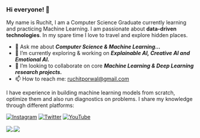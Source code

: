 ### Hi everyone! 👋

<!--
**ruchit687/ruchit687** is a ✨ _special_ ✨ repository because its `README.md` (this file) appears on your GitHub profile.
-->
<!-- ![inspiringbrains] (https://github.com/coding-ai/coding-ai/blob/master/IMG_4545.JPG) 
[![ReadMe Card](https://github-readme-stats.vercel.app/api/pin/?username=ruchit687&repo=)](https://github.com/ruchit687/github-readme-stats)
<a href='https://github.com/ruchit687/github-readme-stats'>
  <img align='center' src="https://github-readme-stats.vercel.app/api?username=ruchit687&count_private=true&show_icons=true&hide=issues,contribs" />
</a>
<img align='right' height='200px' src="https://github.com/ruchit687/ruchit687/blob/main/NEWLogo.png" />
-->




My name is Ruchit, I am a Computer Science Graduate currently learning and practicing Machine Learning.
I am passionate about **data-driven technologies**. In my spare time I love to travel and explore hidden places.

- 💬 Ask me about ***Computer Science & Machine Learning...***
- 🌱 I’m currently exploring & working on ***Explainable AI, Creative AI and Emotional AI.***
- 👯 I’m looking to collaborate on core ***Machine Learning & Deep Learning research projects.***
- 📫 How to reach me: ruchitporwal@gmail.com

I have experience in building machine learning models from scratch, optimize them and also run diagnostics on problems. I share my knowledge through different platforms:
<p align="left">
  <a href="https://www.instagram.com/inspiringbrains/"><img src="https://img.shields.io/badge/Instagram--_.svg?style=social&logo=instagram" alt="Instagram"></a>
  <a href="https://twitter.com/ruchit687/"><img src="https://img.shields.io/twitter/url?label=Twitter&style=social&url=https%3A%2F%2Ftwitter.com%2Fruchit687%2F" alt="Twitter"></a>
  <a href="https://www.youtube.com/channel/UC39AcNyG3Phn8Owo_-sNAtw?view_as=subscriber"><img src="https://img.shields.io/badge/YouTube--_.svg?style=social&logo=youtube" alt="YouTube"></a>
</p>

<a href='https://github.com/ruchit687/github-readme-stats'>
  <img align='center' src="https://github-readme-stats.vercel.app/api/top-langs/?username=ruchit687&layout=compact&hide=Jupyter%20Notebook&theme=yeblu" />
  <img align='center' src="https://github-readme-stats.vercel.app/api?username=ruchit687&custom_title=Ruchit's%20Github%20Stats&count_private=true&show_icons=true&hide=issues,contribs&theme=yeblu" />
</a>

